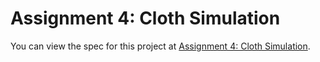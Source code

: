 # Assignment 4: Cloth Simulation
You can view the spec for this project at [Assignment 4: Cloth Simulation](https://cs184.eecs.berkeley.edu/sp22/docs/proj4).
